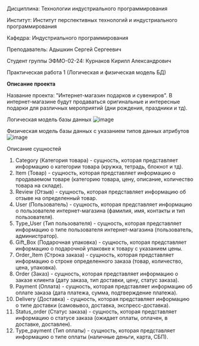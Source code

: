 Дисциплина: Технологии индустриального программирования

Институт: Институт перспективных технологий и индустриального программирования

Кафедра: Индустриального программирования

Преподаватель: Адышкин Сергей Сергеевич

Студент группы ЭФМО-02-24: Курнаков Кирилл Александрович

Практическая работа 1 (Логическая и физическая модель БД)
  
  **Описание проекта**

Название проекта: "Интернет-магазин подарков и сувениров". В интернет-магазине будут продаваться оригинальные и интересные
подарки для различных мероприятий (дни рождения, праздники и тд).

Логическая модель базы данных
![image](https://github.com/user-attachments/assets/92432650-6dca-4210-a27d-5730e2a51f8f)

Физическая модель базы данных с указанием типов данных атрибутов
![image](https://github.com/user-attachments/assets/4ff4c596-171a-4dd4-a6fb-12b34b2b680d)

Описание сущностей
 1. Category (Категория товара) - сущность, которая представляет информацию о категории товара (кружка, тетрадь, блокнот и тд).
 2. Item (Товар) - сущность, которая представляет информацию о продаваемом товаре (категорию товара, цену, описание, количество товара на складе).
 3. Review (Отзыв) - сущность, которая представляет информацию об отзыве на определенный товар.
 4. User (Пользователь) - сущность, которая представляет информацию о пользователе интернет-магазина (фамилия, имя, контакты и тип пользователя).
 5. Type_User (Тип пользователя) - сущность, которая представляет информацию о типе пользователя интернет-магазина (пользователь, администратор).
 6. Gift_Box (Подарочная упаковка) - сущность, которая представляет информацию о подарочной упаковке к товару с указанием цены.
 7. Order_Item (Строка заказа) - сущность, которая представляет информацию о строке определенного заказа (товар, количество, цена, упаковка).
 8. Order (Заказ) - сущность, которая представляет информацию о заказе клиента (дату заказа, тип доставки, цену, статус заказа).
 9. Payment (Оплата) - сущность, которая представляет информацию об оплате заказа (дата платежа, сумма, подтверждение платежа).
 10. Delivery (Доставка) - сущность, которая представляет информацию о типе доставки (самовывоз, доставка, экспресс-доставка).
 11. Status_order (Статус заказа) - сущность, которая представляет информацию о статусе заказа (ожидает оплаты, оплачен, в доставке, доставлен).
 12. Type_payment (Тип оплаты) - сущность, которая представляет информацию о типе оплаты (наличные деньги, карта, СБП).
